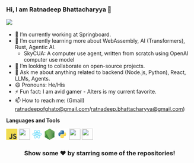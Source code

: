 ### Hi, I am Ratnadeep Bhattacharyya 👋
![](https://komarev.com/ghpvc/?username=ratnadeep007)

- 🔭 I’m currently working at Springboard.
- 🌱 I’m currently learning more about WebAssembly, AI (Transformers), Rust, Agentic AI.
  - SkyCUA: A computer use agent, written from scratch using OpenAI computer use model  
- 👯 I’m looking to collaborate on open-source projects.
- 💬 Ask me about anything related to backend (Node.js, Python), React, LLMs, Agents.
- 😄 Pronouns: He/His
- ⚡ Fun fact: I am avid gamer - Alters is my current favorite.
- 📫 How to reach me: (Gmail) ratnadeepofghato@gmail.com/ratnadeep.bhattacharyya@gmail.com)

**Languages and Tools**

<code><img height="30" width="30" src="https://raw.githubusercontent.com/github/explore/80688e429a7d4ef2fca1e82350fe8e3517d3494d/topics/javascript/javascript.png"></code>
<code><img height="30" width="30" src="https://raw.githubusercontent.com/remojansen/logo.ts/master/ts.png"></code>
<code><img height="30" width="30" src="https://raw.githubusercontent.com/github/explore/80688e429a7d4ef2fca1e82350fe8e3517d3494d/topics/react/react.png"></code>
<code><img height="30" width="30" src="https://raw.githubusercontent.com/github/explore/80688e429a7d4ef2fca1e82350fe8e3517d3494d/topics/nodejs/nodejs.png"></code>
<code><img height="30" width="30" src="https://raw.githubusercontent.com/github/explore/80688e429a7d4ef2fca1e82350fe8e3517d3494d/topics/python/python.png"></code>
<code><img height="30" width="30" src="https://go.dev/blog/go-brand/Go-Logo/PNG/Go-Logo_Blue.png"></code>
<code><img height="30" width="30" src="https://www.rust-lang.org/logos/rust-logo-128x128-blk.png"></code>


<!-- <a href="https://github.com/ratnadeep007">
  <img align="center" src="https://github-readme-stats.vercel.app/api/top-langs/?username=ratnadeep007&theme=dark&hide_langs_below=1" />
</a> -->
<!-- <a href="https://github.com/ratnadeep007"> -->
<!--  <img align="center" src="https://github-readme-stats.vercel.app/api?username=ratnadeep007&show_icons=true&theme=dark&line_height=27" alt="Pawan's github stats"/>
</a>
<a href="https://github.com/ratnadeep007/ksctl">
  <img align="center" src="https://github-readme-stats.vercel.app/api/pin/?username=ratnadeep007&repo=ksctl&theme=light" />
</a>
<a href="https://github.com/ratnadeep007/totp-cli">
  <img align="center" src="https://github-readme-stats.vercel.app/api/pin/?username=ratnadeep007&repo=totp-cli&theme=light" />
</a>
<a href="https://github.com/ratnadeep007/dockerpit">
  <img align="center" src="https://github-readme-stats.vercel.app/api/pin/?username=ratnadeep007&repo=dockerpit&theme=light" />
</a> -->

<div align="center">

### Show some ❤️ by starring some of the repositories!

</div>
